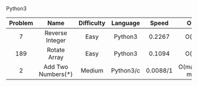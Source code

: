 Python3

|Problem|Name|Difficulty|Language|Speed|O()|
|:----:|:----:|:----:|:----:|:----:|:----:|
|7|Reverse Integer|Easy|Python3|0.2267|O(n)|
|189|Rotate Array|Easy|Python3|0.1094|O(n)|
|2|Add Two Numbers(*)|Medium|Python3/c|0.0088/1|O(max(n, m))|
